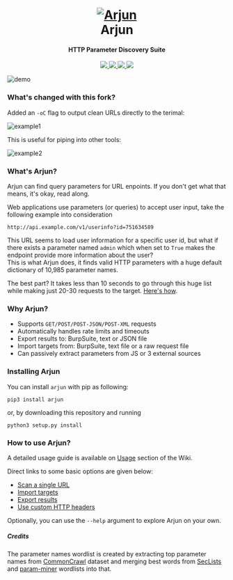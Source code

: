 
<h1 align="center">
  <br>
  <a href="https://github.com/s0md3v/Arjun"><img src="https://image.ibb.co/c618nq/arjun.png" alt="Arjun"></a>
  <br>
  Arjun
  <br>
</h1>

<h4 align="center">HTTP Parameter Discovery Suite</h4>

<p align="center">
  <a href="https://github.com/s0md3v/Arjun/releases">
    <img src="https://img.shields.io/github/release/s0md3v/Arjun.svg">
  </a>
  <a href="https://pypi.python.org/pypi/arjun/">
    <img src="https://img.shields.io/pypi/v/arjun.svg">
  </a>
  <a href="https://github.com/s0md3v/Arjun/issues?q=is%3Aissue+is%3Aclosed">
      <img src="https://img.shields.io/github/issues-closed-raw/s0md3v/Arjun?color=dark-green&label=issues%20fixed">
  </a>
  <a href="https://travis-ci.com/s0md3v/Arjun">
      <img src="https://img.shields.io/travis/com/s0md3v/Arjun.svg?color=dark-green&label=tests">
  </a>
</p>

![demo](https://i.ibb.co/q5F8qPY/Screenshot-2020-12-06-21-54-52.png)

### What's changed with this fork?

Added an `-oC` flag to output clean URLs directly to the terimal:

![example1](https://i.imgur.com/q9G9MnD.png)

This is useful for piping into other tools:

![example2](https://i.imgur.com/CjSZJYv.png)


### What's Arjun?

Arjun can find query parameters for URL enpoints. If you don't get what that means, it's okay, read along.

Web applications use parameters (or queries) to accept user input, take the following example into consideration

`http://api.example.com/v1/userinfo?id=751634589`

This URL seems to load user information for a specific user id, but what if there exists a parameter named `admin` which when set to `True` makes the endpoint provide more information about the user?\
This is what Arjun does, it finds valid HTTP parameters with a huge default dictionary of 10,985 parameter names.

The best part? It takes less than 10 seconds to go through this huge list while making just 20-30 requests to the target. [Here's how](https://github.com/s0md3v/Arjun/wiki/How-Arjun-works%3F).

### Why Arjun?

- Supports `GET/POST/POST-JSON/POST-XML` requests
- Automatically handles rate limits and timeouts
- Export results to: BurpSuite, text or JSON file
- Import targets from: BurpSuite, text file or a raw request file
- Can passively extract parameters from JS or 3 external sources

### Installing Arjun


You can install `arjun` with pip as following:
```
pip3 install arjun
```

or, by downloading this repository and running
```
python3 setup.py install
```

### How to use Arjun?

A detailed usage guide is available on [Usage](https://github.com/s0md3v/Arjun/wiki/Usage) section of the Wiki.

Direct links to some basic options are given below:

- [Scan a single URL](https://github.com/s0md3v/Arjun/wiki/Usage#scan-a-single-url)
- [Import targets](https://github.com/s0md3v/Arjun/wiki/Usage#import-multiple-targets)
- [Export results](https://github.com/s0md3v/Arjun/wiki/Usage#save-output-to-a-file)
- [Use custom HTTP headers](https://github.com/s0md3v/Arjun/wiki/Usage#use-custom-http-headers)

Optionally, you can use the `--help` argument to explore Arjun on your own.

##### Credits
The parameter names wordlist is created by extracting top parameter names from [CommonCrawl](http://commoncrawl.org) dataset and merging best words from [SecLists](https://github.com/danielmiessler/SecLists) and [param-miner](https://github.com/PortSwigger/param-miner) wordlists into that.
